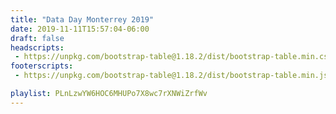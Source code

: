 ```yaml
---
title: "Data Day Monterrey 2019"
date: 2019-11-11T15:57:04-06:00
draft: false
headscripts:
 - https://unpkg.com/bootstrap-table@1.18.2/dist/bootstrap-table.min.css
footerscripts:
 - https://unpkg.com/bootstrap-table@1.18.2/dist/bootstrap-table.min.js

playlist: PLnLzwYW6HOC6MHUPo7X8wc7rXNWiZrfWv
---
```


